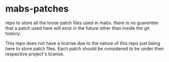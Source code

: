 # mabs-patches

repo to store all the loose patch files used in mabs.
there is no guarentee that a patch used here will exist in the future other than inside the git history.

This repo does not have a license due to the nature of this repo just being here to store patch files.
Each patch should be considered to be under their respective project's license.
